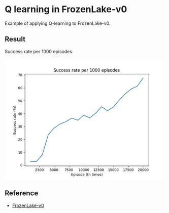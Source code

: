 # Q learning in FrozenLake-v0

Example of applying Q-learning to FrozenLake-v0.

## Result

Success rate per 1000 episodes.<br/><br/>
![result](success_rate.png)</br>

## Reference

- [FrozenLake-v0](https://gym.openai.com/envs/FrozenLake-v0/)
